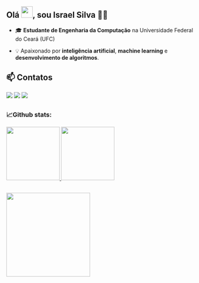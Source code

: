 
## Olá <img src="https://raw.githubusercontent.com/israelsilvap/israelsilvap/main/hi.gif"  height="30px">, sou Israel Silva 🧑‍💻
- 🎓 **Estudante de Engenharia da Computação** na Universidade Federal do Ceará (UFC)

- 💡 Apaixonado por **inteligência artificial**, **machine learning** e **desenvolvimento de algoritmos**.
<!--
🔭 Meu foco principal é em React, Next e Node

🌱 Atualmente estou estudando aprofundando meus conhecimentos em desenvolvimento Web

🎇 Por aqui você encontra alguns dos meus projetos envolvendo programação!
-->
## 📫 Contatos
<div>
  <a href = "https://www.instagram.com/israel.sp3/"><img src="https://img.shields.io/badge/Instagram-E4405F?style=for-the-badge&logo=instagram&logoColor=white"></a>
  <a href = "mailto:israelsylva@alu.ufc.br"><img src="https://img.shields.io/badge/Gmail-D14836?style=for-the-badge&logo=gmail&logoColor=white"></a>
  <a href = "https://www.linkedin.com/in/israel-silva-4373bb202/"><img src="https://img.shields.io/badge/LinkedIn-0077B5?style=for-the-badge&logo=linkedin&logoColor=white"></a>
</div>

##

### 📈Github stats:
<div>
  <a href = https://github.com/israelsilvap>
  <img height = 140px href="https://github.com/israelsilvap" src="https://github-readme-stats-sigma-five.vercel.app/api?username=israelsilvap&show_icons=true&theme=algolia&include_all_commits=true&count_private=true&hide_border=true&hide=contribs,prs"/>
  <img height = 140px href="https://github.com/israelsilvap/" src="https://github-readme-stats-sigma-five.vercel.app/api/top-langs/?username=israelsilvap&langs_count=7&theme=algolia&layout=compact&hide_border=true"/>
</div>

##
    
<img href="https://github.com/israelsilvap/" height=220px src="https://github-profile-summary-cards.vercel.app/api/cards/profile-details?username=israelsilvap&theme=algolia" />
    
  ##
<!--
<div style="display: inline_block"><br>
  <a href = "https://github.com/inaciolimaf/Microdados-Enem" >
  <img align="center" alt="Python" height="30" width="40" src="https://raw.githubusercontent.com/devicons/devicon/master/icons/python/python-original.svg">
  <a href = "https://github.com/inaciolimaf/Microdados-Enem" >
  <img align="center" alt="Pandas" height="30" width="40" src="https://raw.githubusercontent.com/devicons/devicon/master/icons/pandas/pandas-original.svg">
  <a href = "https://github.com/inaciolimaf/Tecnicas-prog-JAVA" >
  <img align="center" alt="Java" height="30" width="40" src="https://raw.githubusercontent.com/devicons/devicon/master/icons/java/java-original.svg">
  <a href = "https://github.com/inaciolimaf/Exercicios-C">
  <img align="center" alt="Java" height="30" width="40" src="https://raw.githubusercontent.com/devicons/devicon/master/icons/c/c-original.svg">
  <a href = "https://github.com/TopikerGrupo/Topiker">
  <img align="center" alt="Java" height="30" width="40" src="https://github.com/devicons/devicon/blob/master/icons/nodejs/nodejs-original-wordmark.svg">
  <a href = "https://github.com/inaciolimaf/VisaoSISU">
  <img align="center" alt="Java" height="30" width="40" src="https://github.com/devicons/devicon/blob/master/icons/react/react-original.svg">
  <a href = "https://github.com/inaciolimaf/VisaoSISU">
  <img align="center" alt="Java" height="30" width="40" src="https://github.com/devicons/devicon/blob/master/icons/django/django-plain.svg">
</div>
<!--
### ✔️Meus principais projetos
<div>
  <img height = 160px href="https://github.com/inaciolimaf/" src="https://github-readme-stats.vercel.app/api/pin/?username=inaciolimaf&repo=Microdados-Enem&theme=dracula"/>  
</div>
**inaciolimaf/inaciolimaf** is a ✨ _special_ ✨ repository because its `README.md` (this file) appears on your GitHub profile.
height = "180em
height = "110em"
Here are some ideas to get you started:

- 🔭 I’m currently working on ...
- 🌱 I’m currently learning ...
- 👯 I’m looking to collaborate on ...
- 🤔 I’m looking for help with ...
- 💬 Ask me about ...
- 📫 How to reach me: ...
- 😄 Pronouns: ...
- ⚡ Fun fact: ...
-->
